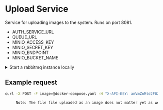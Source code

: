 # Upload Service

Service for uploading images to the system.
Runs on port 8081.

- AUTH_SERVICE_URL 
- QUEUE_URL
- MINIO_ACCESS_KEY
- MINIO_SECRET_KEY
- MINIO_ENDPOINT
- MINIO_BUCKET_NAME

<details>

<summary> Start a rabbitmq instance locally </summary>

To start a rabbitmq instance locally:
```sh
docker run --rm -e RABBITMQ_DEFAULT_USER=water -e RABBITMQ_DEFAULT_PASS=bottler -p 3111:15672 -p 5672:5672 rabbitmq:3-management-alpine
```

You can now see the management dashboard at localhost:3111

</details>

## Example request

```sh
curl -X POST -F image=@docker-compose.yaml -H "X-API-KEY: amVmZnMtd2F0ZXItYm90dGxlci1leGFtcGxlLWFwaS1rZXk=" localhost:8081/upload -s -o /dev/null -w "%{http_code}"```

     Note: The file file uploaded as an image does not matter yet as we dont do anything with it for now. 
